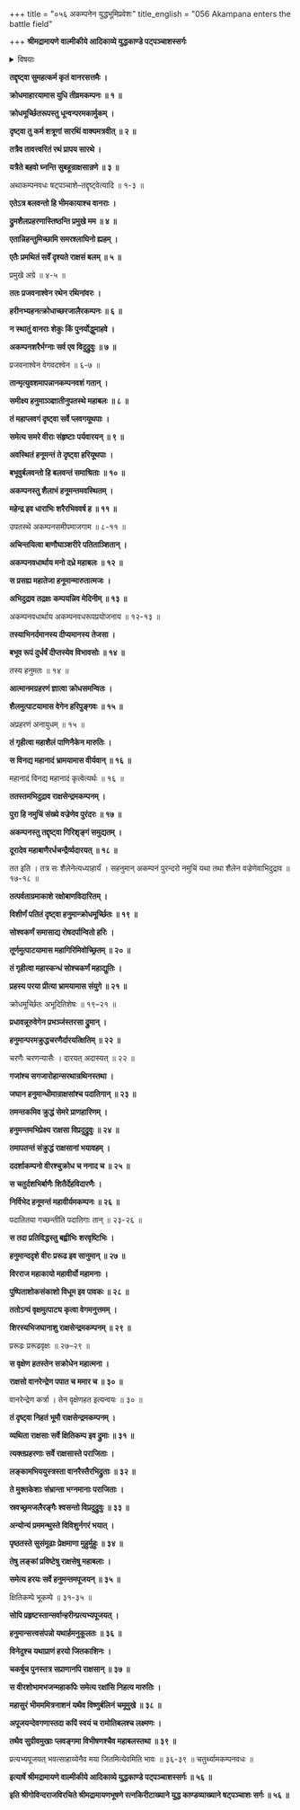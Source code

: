 +++
title = "०५६ अकम्पनेन युद्धभूमिप्रवेशः"
title_english = "056 Akampana enters the battle field"

+++
**श्रीमद्रामायणे वाल्मीकीये आदिकाव्ये युद्धकाण्डे पट्पञ्चाशस्सर्गः**


<details><summary>विषयाः</summary>

हनुमताऽकंपनवधः ॥ १ ॥ तेनरामादिभिर्हनुमानमच्छालाघनम् ॥ २ ॥

</details>




**तद्दृष्ट्वा सुमहत्कर्म कृतं वानरसत्तमैः ।**

**क्रोधमाहारयामास युधि तीव्रमकम्पनः ॥ १ ॥**

**क्रोधमूर्च्छितरूपस्तु धून्वन्परमकार्मुकम् ।**

**दृष्ट्वा तु कर्म शत्रूणां सारथिं वाक्यमत्रवीत् ॥ २ ॥**

**तत्रैव तावत्त्वरितं रथं प्रापय सारथे ।**

**यत्रैते बहवो घ्नन्ति सुबहून्राक्षसान्रणे ॥ ३ ॥**

अथाकम्पनवधः षट्पञ्चाशे–तद्दृष्ट्वेत्यादि ॥ १-३ ॥



**एतेऽत्र बलवन्तो हि भीमकायाश्च वानराः ।**

**द्रुमशैलप्रहरणास्तिष्ठन्ति प्रमुखे मम ॥ ४ ॥**

**एतान्निहन्तुमिच्छामि समरश्लाघिनो ह्यहम् ।**

**एतैः प्रमथितं सर्वें दृश्यते राक्षसं बलम् ॥ ५ ॥**

प्रमुखे अग्रे ॥ ४-५ ॥

**ततः प्रजवनाश्वेन रथेन रथिनांवरः ।**

**हरीनभ्यहनत्क्रोधाच्छरजालैरकम्पनः ॥ ६ ॥**

**न स्थातुं वानराः शेकुः किं पुनर्योद्धुमाहवे ।**

**अकम्पनशरैर्भग्नाः सर्व एव विदुद्रुवुः ॥ ७ ॥**

प्रजवनाश्वेन वेगवदश्वेन ॥ ६-७ ॥



**तान्मृत्युवशमापन्नानकम्पनवशं गतान् ।**

**समीक्ष्य हनुमाञ्ञ्ज्ञातीनुपतस्थे महाबलः ॥ ८ ॥**

**तं महाप्लवगं दृष्ट्वा सर्वे प्लवगयूथपाः ।**

**समेत्य समरे वीराः संहृष्टाः पर्यवारयन् ॥ ९ ॥**

**अवस्थितं हनूमन्तं ते दृष्ट्वा हरियूथपाः ।**

**बभूवुर्बलवन्तो हि बलवन्तं समाश्रिताः ॥ १० ॥**

**अकम्पनस्तु शैलाभं हनूमन्तमवस्थितम् ।**

**महेन्द्र इव धाराभिः शरैरभिववर्ष ह ॥ ११ ॥**

उपतस्थे अकम्पनसमीपमाजगाम ॥ ८-११ ॥



**अचिन्तयित्वा बाणौघाञ्शरीरे पतिताञ्शितान् ।**

**अकम्पनवधार्थाय मनो दध्रे महाबलः ॥ १२ ॥**

**स प्रसह्य महातेजा हनूमान्मारुतात्मजः ।**

**अभिदुद्राव तद्रक्षः कम्पयन्निव मेदिनीम् ॥ १३ ॥**

अकम्पनवधार्थाय अकम्पनवधरूपप्रयोजनाय ॥ १२-१३ ॥



**तस्याभिनर्दमानस्य दीप्यमानस्य तेजसा ।**

**बभूव रूपं दुर्धर्षं दीप्तस्येव विभावसोः ॥ १४ ॥**

तस्य हनुमतः ॥ १४ ॥



**आत्मानमग्रहरणं ज्ञात्वा क्रोधसमन्वितः ।**

**शैलमुत्पाटयामास वेगेन हरिपुङ्गवः ॥ १५ ॥**

अप्रहरणं अनायुधम् ॥ १५ ॥



**तं गृहीत्वा महाशैलं पाणिनैकेन मारुतिः ।**

**स विनद्य महानादं भ्रामयामास वीर्यवान् ॥ १६ ॥**

महानादं विनद्य महानादं कृत्वेत्यर्थः ॥ १६ ॥



**ततस्तमभिदुद्राव राक्षसेन्द्रमकम्पनम् ।**

**पुरा हि नमुचिं संख्ये वज्रेणेव पुरंदरः ॥ १७ ॥**

**अकम्पनस्तु तद्दृष्ट्वा गिरिशृङ्गं समुद्यतम् ।**

**दूरादेव महाबाणैरर्धचन्द्रैर्व्यदारयत् ॥ १८ ॥**

तत इति । तत्र सः शैलेनेत्यध्याहार्यं । सहनुमान् अकम्पनं पुरन्दरो नमुचिं यथा तथा शैलेन वज्रेणेवाभिदुद्राव ॥ १७-१८ ॥



**तत्पर्वताग्रमाकाशे रक्षोबाणविदारितम् ।**

**विशीर्णं पतितं दृष्ट्वा हनुमान्क्रोधमूर्च्छितः ॥ १९ ॥**

**सोश्वकर्णं समासाद्य रोषदर्पान्वितो हरिः ।**

**तूर्णमुत्पाटयामास महागिरिमिवोच्छ्रितम् ॥ २० ॥**

**तं गृहीत्वा महास्कन्धं सोश्चकर्णं महाद्युतिः ।**

**प्रहस्य परया प्रीत्या भ्रामयामास संयुगे ॥ २१ ॥**

क्रोधमूर्च्छितः अभूदितिशेषः ॥ १९–२१ ॥



**प्रधावन्नूरुवेगेन प्रभञ्जंस्तरसा द्रुमान् ।**

**हनुमान्परमक्रुद्धचरणैर्दारयत्क्षितिम् ॥ २२ ॥**

चरणैः चरणन्यासैः । दारयत् अदास्यत् ॥ २२ ॥



**गजांश्च सगजारोहान्सरथान्रथिनस्तथा ।**

**जघान हनुमान्धीमान्राक्षसांश्च पदातिगान् ॥ २३ ॥**

**तमन्तकमिव क्रुद्धं सेमरे प्राणहारिणम् ।**

**हनुमन्तमभिप्रेक्ष्य राक्षसा विप्रदुद्रुवुः ॥ २४ ॥**

**तमापतन्तं संक्रुद्धं राक्षसानां भयावहम् ।**

**ददर्शाकम्पनो वीरश्चुक्रोध च ननाद च ॥ २५ ॥**

**स चतुर्दशभिर्बाणैः शितैर्देहविदारणैः ।**

**निर्विभेद हनूमन्तं महावीर्यमकम्पनः ॥ २६ ॥**

पदातितया गच्छन्तीति पदातिगाः तान् ॥ २३-२६ ॥



**स तदा प्रतिविद्धस्तु बह्वीभिः शरवृष्टिभिः ।**

**हनुमान्ददृशे वीरः प्ररूढ इव सानुमान् ॥ २७ ॥**

**विरराज महाकायो महावीर्यो महामनाः ।**

**पुष्पिताशोकसंकाशो विधूम इव पावकः ॥ २८ ॥**

**ततोऽन्यं वृक्षमुत्पाट्य कृत्वा वेगमनुत्तमम् ।**

**शिरस्यभिजघानाशु राक्षसेन्द्रमकम्पनम् ॥ २९ ॥**

प्ररूढः प्ररूढवृक्षः ॥ २७–२९ ॥



**स वृक्षेण हतस्तेन सक्रोधेन महात्मना ।**

**राक्षसो वानरेन्द्रेण पपात च ममार च ॥ ३० ॥**

वानरेन्द्रेण कर्त्रा । तेन वृक्षेणहत इत्यन्वयः ॥ ३० ॥



**तं दृष्ट्वा निहतं भूमौ राक्षसेन्द्रमकम्पनम् ।**

**व्यथिता राक्षसाः सर्वे क्षितिकम्प इव द्रुमाः ॥ ३१ ॥**

**त्यक्तप्रहरणाः सर्वे राक्षसास्ते पराजिताः ।**

**लङ्कामभिययुस्त्रस्ता वानरैस्तैरभिद्रुताः ॥ ३२ ॥**

**ते मुक्तकेशाः संभ्रान्ता भग्नमानाः पराजिताः ।**

**स्रवच्छ्रमजलैरङ्गैः श्वसन्तो विप्रदुद्रुवुः ॥ ३३ ॥**

**अन्योन्यं प्रममन्थुस्ते विविशुर्नगरं भयात् ।**

**पृष्ठतस्ते सुसंमूढाः प्रेक्षमाणा मुहुर्मुहुः ॥ ३४ ॥**

**तेषु लङ्कां प्रविष्टेषु राक्षसेषु महाबलाः ।**

**समेत्य हरयः सर्वे हनुमन्तमपूजयन् ॥ ३५ ॥**

क्षितिकम्पे भूकम्पे ॥ ३१-३५ ॥



**सोपि प्रहृष्टस्तान्सर्वान्हरीन्प्रत्यभ्यपूजयत् ।**

**हनुमान्सत्त्वसंपन्नो यथार्हमनुकूलतः ॥ ३६ ॥**

**विनेदुश्च यथाप्राणं हरयो जितकाशिनः ।**

**चकर्षुच पुनस्तत्र सप्राणानपि राक्षसान् ॥ ३७ ॥**

**स वीरशोभामभजन्महाकपिः समेत्य रक्षांसि निहत्य मारुतिः ।**

**महासुरं भीमममित्रनाशनं यथैव विष्णुर्बलिनं चमूमुखे ॥ ३८ ॥**

**अपूजयन्देवगणास्तदा कपिं स्वयं च रामोतिबलश्च लक्ष्मणः ।**

**तथैव सुग्रीवमुखाः प्लवङ्गमा विभीषणश्चैव महाबलस्तथा ॥ ३९ ॥**

प्रत्यभ्यपूजयत् भवत्साहाय्येनैव मया जितमित्येवमिति भावः ॥ ३६-३९ ॥ चतुर्थ्यामकम्पनवधः ॥



**इत्यार्षे श्रीमद्रामायणे वाल्मीकीये आदिकाव्ये युद्धकाण्डे पट्पञ्चाशस्सर्गः ॥ ५६ ॥**

**इति श्रीगोविन्दराजविरचिते श्रीमद्रामायणभूषणे रत्नकिरीटाख्याने युद्ध काण्डव्याख्याने षट्पञ्चाशः सर्गः ॥ ५६ ॥**
